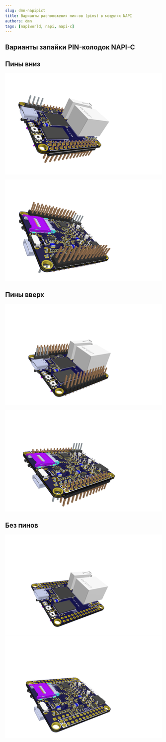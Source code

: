 ```yaml
---
slug: dmn-napipict
title: Варианты расположения пин-ов (pins) в модулях NAPI
authors: dmn
tags: [napiworld, napi, napi-c]
---
```


## Варианты запайки PIN-колодок NAPI-C

## Пины вниз

![napi](img/napi-pins-down/NA%20PI%20v1.4(7).png)

![napi](img/napi-pins-down/NA%20PI%20v1.4(8).png)

## Пины вверх

![napi](img/napi-pins-up/NA%20PI%20v1.4(3).png)

![napi](img/napi-pins-up/NA%20PI%20v1.4(2).png)

## Без пинов

![napi](img/napi-without-pins/NA%20PI%20v1.4(4).png)
![napi](img/napi-without-pins/NA%20PI%20v1.4(5).png)
